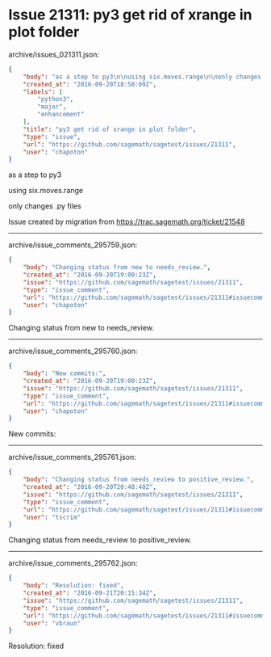 # Issue 21311: py3 get rid of xrange in plot folder

archive/issues_021311.json:
```json
{
    "body": "as a step to py3\n\nusing six.moves.range\n\nonly changes .py files\n\nIssue created by migration from https://trac.sagemath.org/ticket/21548\n\n",
    "created_at": "2016-09-20T18:58:09Z",
    "labels": [
        "python3",
        "major",
        "enhancement"
    ],
    "title": "py3 get rid of xrange in plot folder",
    "type": "issue",
    "url": "https://github.com/sagemath/sagetest/issues/21311",
    "user": "chapoton"
}
```
as a step to py3

using six.moves.range

only changes .py files

Issue created by migration from https://trac.sagemath.org/ticket/21548





---

archive/issue_comments_295759.json:
```json
{
    "body": "Changing status from new to needs_review.",
    "created_at": "2016-09-20T19:00:23Z",
    "issue": "https://github.com/sagemath/sagetest/issues/21311",
    "type": "issue_comment",
    "url": "https://github.com/sagemath/sagetest/issues/21311#issuecomment-295759",
    "user": "chapoton"
}
```

Changing status from new to needs_review.



---

archive/issue_comments_295760.json:
```json
{
    "body": "New commits:",
    "created_at": "2016-09-20T19:00:23Z",
    "issue": "https://github.com/sagemath/sagetest/issues/21311",
    "type": "issue_comment",
    "url": "https://github.com/sagemath/sagetest/issues/21311#issuecomment-295760",
    "user": "chapoton"
}
```

New commits:



---

archive/issue_comments_295761.json:
```json
{
    "body": "Changing status from needs_review to positive_review.",
    "created_at": "2016-09-20T20:48:40Z",
    "issue": "https://github.com/sagemath/sagetest/issues/21311",
    "type": "issue_comment",
    "url": "https://github.com/sagemath/sagetest/issues/21311#issuecomment-295761",
    "user": "tscrim"
}
```

Changing status from needs_review to positive_review.



---

archive/issue_comments_295762.json:
```json
{
    "body": "Resolution: fixed",
    "created_at": "2016-09-21T20:15:34Z",
    "issue": "https://github.com/sagemath/sagetest/issues/21311",
    "type": "issue_comment",
    "url": "https://github.com/sagemath/sagetest/issues/21311#issuecomment-295762",
    "user": "vbraun"
}
```

Resolution: fixed

